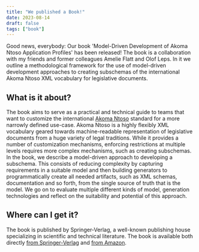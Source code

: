 ```yaml
---
title: "We published a Book!"
date: 2023-08-14
draft: false
tags: ["book"]
---
```


Good news, everybody: Our book 'Model-Driven Development of Akoma Ntoso Application Profiles' has been released! The book is a collaboration with my friends and former colleagues Amelie Flatt and Olof Leps. In it we outline a methodological framework for the use of model-driven development approaches to creating subschemas of the international Akoma Ntoso XML vocabulary for legislative documents.




## What is it about?

The book aims to serve as a practical and technical guide to teams that want to customize the international [Akoma Ntoso](http://www.akomantoso.org/) standard for a more narrowly defined use-case. Akoma Ntoso is a highly flexibly XML vocabulary geared towards machine-readable representation of legislative documents from a huge variety of legal traditions. While it provides a number of customization mechanisms, enforcing restrictions at multiple levels requires more complex mechanisms, such as creating subschemas. In the book, we describe a model-driven approach to developing a subschema. This consists of reducing complexity by capturing requirements in a suitable model and then building generators to programmatically create all needed artifacts, such as XML schemas, documentation and so forth, from the single source of truth that is the model. We go on to evaluate multiple different kinds of model, generation technologies and reflect on the suitability and potential of this approach.



## Where can I get it?

The book is published by Springer-Verlag, a well-known publishing house specializing in scientific and technical literature. The book is available both directly [from Springer-Verlag](https://link.springer.com/book/10.1007/978-3-031-14132-4) and [from Amazon](https://amzn.eu/d/iBVcpQk).



